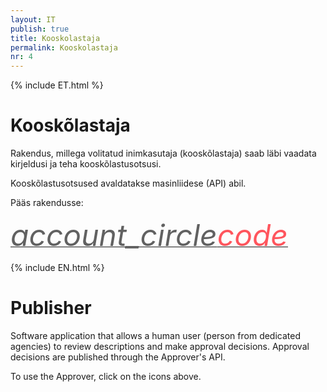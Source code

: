 ```yaml
---
layout: IT
publish: true
title: Kooskolastaja
permalink: Kooskolastaja
nr: 4
---
```


{% include ET.html %}

# Kooskõlastaja

Rakendus, millega volitatud inimkasutaja (kooskõlastaja) saab läbi vaadata kirjeldusi ja teha kooskõlastusotsusi.

Kooskõlastusotsused avaldatakse masinliidese (API) abil. 

Pääs rakendusse:

<a href='http://ec2-35-160-53-79.us-west-2.compute.amazonaws.com:8080/' style='border-bottom: none !important;'><i class="material-icons ikoon" style='color: #616161; font-size: 48px;'>account_circle</i></a><a href='http://ec2-35-160-53-79.us-west-2.compute.amazonaws.com:8080/approvals' style='border-bottom: none !important;'><i class="material-icons ikoon" style='color: #FF555D; font-size: 48px;'>code</i></a> 

{% include EN.html %}

# Publisher

Software application that allows a human user (person from dedicated agencies) to review descriptions and make approval decisions. Approval decisions are published through the Approver's API.  

To use the Approver, click on the icons above.
